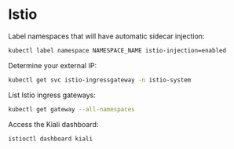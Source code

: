# Istio

Label namespaces that will have automatic sidecar injection:

```bash
kubectl label namespace NAMESPACE_NAME istio-injection=enabled
```

Determine your external IP:

```bash
kubectl get svc istio-ingressgateway -n istio-system
```

List Istio ingress gateways:

```bash
kubectl get gateway --all-namespaces
```

Access the Kiali dashboard:

```bash
istioctl dashboard kiali
```
